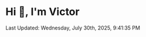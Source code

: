 <h1>Hi 👋, I'm Victor </h1>

<!--RECENT_ACTIVITY:start-->
<!--RECENT_ACTIVITY:end-->

<!--RECENT_ACTIVITY:last_update-->
Last Updated: Wednesday, July 30th, 2025, 9:41:35 PM
<!--RECENT_ACTIVITY:last_update_end-->
